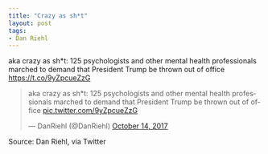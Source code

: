 ```yaml
---
title: "Crazy as sh*t"
layout: post
tags:
- Dan Riehl
---
```


aka crazy as sh\*t: 125 psychologists and other mental health professionals marched to demand that President Trump be thrown out of office https://t.co/9yZpcueZzG

<blockquote class="twitter-tweet"><p lang="en" dir="ltr">aka crazy as sh*t: 125 psychologists and other mental health professionals marched to demand that President Trump be thrown out of office <a href="https://t.co/9yZpcueZzG">pic.twitter.com/9yZpcueZzG</a></p>&mdash; DanRiehl (@DanRiehl) <a href="https://twitter.com/DanRiehl/status/919337026532626432?ref_src=twsrc%5Etfw">October 14, 2017</a></blockquote> <script async src="https://platform.twitter.com/widgets.js" charset="utf-8"></script>

Source: Dan Riehl, via Twitter
